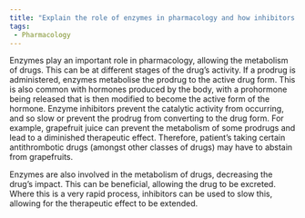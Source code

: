 ```yaml
---
title: "Explain the role of enzymes in pharmacology and how inhibitors and prodrugs can affect drug activity."
tags:
 - Pharmacology
---
```

Enzymes play an important role in pharmacology, allowing the metabolism of drugs. This can be at different stages of the drug’s activity. If a prodrug is administered, enzymes metabolise the prodrug to the active drug form. This is also common with hormones produced by the body, with a prohormone being released that is then modified to become the active form of the hormone. Enzyme inhibitors prevent the catalytic activity from occurring, and so slow or prevent the prodrug from converting to the drug form. For example, grapefruit juice can prevent the metabolism of some prodrugs and lead to a diminished therapeutic effect. Therefore, patient’s taking certain antithrombotic drugs (amongst other classes of drugs) may have to abstain from grapefruits. 

Enzymes are also involved in the metabolism of drugs, decreasing the drug’s impact. This can be beneficial, allowing the drug to be excreted. Where this is a very rapid process, inhibitors can be used to slow this, allowing for the therapeutic effect to be extended. 
